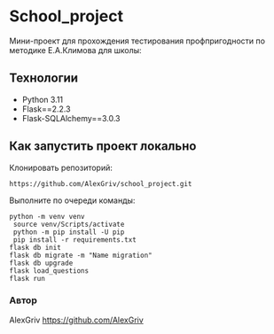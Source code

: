 # School_project
Мини-проект для прохождения тестирования профпригодности по методике Е.А.Климова для школы:

## Технологии
* Python 3.11
* Flask==2.2.3
* Flask-SQLAlchemy==3.0.3


## Как запустить проект локально
Клонировать репозиторий:
```
https://github.com/AlexGriv/school_project.git
```

Выполните по очереди команды:
```
python -m venv venv
 source venv/Scripts/activate
 python -m pip install -U pip
 pip install -r requirements.txt
flask db init
flask db migrate -m "Name migration"
flask db upgrade
flask load_questions
flask run
```
### Автор
AlexGriv https://github.com/AlexGriv
